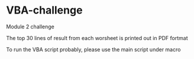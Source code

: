 # VBA-challenge
Module 2 challenge

The top 30 lines of result from each worsheet is printed out in PDF fortmat

To run the VBA script probably, please use the main script under macro
